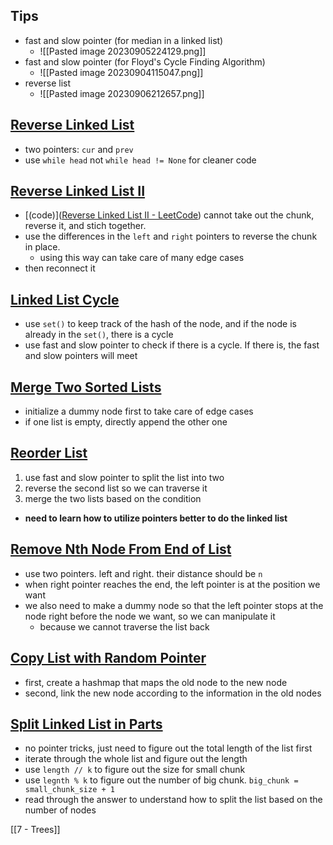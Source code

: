
## Tips
- fast and slow pointer (for median in a linked list)
	- ![[Pasted image 20230905224129.png]]
- fast and slow pointer (for Floyd's Cycle Finding Algorithm)
	- ![[Pasted image 20230904115047.png]]
- reverse list 
	- ![[Pasted image 20230906212657.png]]

## [Reverse Linked List](https://leetcode.com/problems/reverse-linked-list/)
- two pointers: `cur` and `prev` 
- use `while head` not `while head != None` for cleaner code 

## [Reverse Linked List II](https://leetcode.com/problems/reverse-linked-list-ii/?envType=daily-question&envId=2023-09-07)
-  [(code)]([Reverse Linked List II - LeetCode](https://leetcode.com/problems/reverse-linked-list-ii/submissions/1042716068/?envType=daily-question&envId=2023-09-07)) cannot take out the chunk, reverse it, and stich together. 
- use the differences in the `left` and `right` pointers to reverse the chunk in place. 
	- using this way can take care of many edge cases 
- then reconnect it 

## [Linked List Cycle](https://leetcode.com/problems/linked-list-cycle/)
- use `set()` to keep track of the hash of the node, and if the node is already in the `set()`, there is a cycle 
- use fast and slow pointer to check if there is a cycle. If there is, the fast and slow pointers will meet 

## [Merge Two Sorted Lists](https://leetcode.com/problems/merge-two-sorted-lists/)
- initialize a dummy node first to take care of edge cases 
- if one list is empty, directly append the other one 

## [Reorder List](https://leetcode.com/problems/reorder-list/)
1. use fast and slow pointer to split the list into two 
2. reverse the second list so we can traverse it 
3. merge the two lists based on the condition 
- **need to learn how to utilize pointers better to do the linked list**

## [Remove Nth Node From End of List](https://leetcode.com/problems/remove-nth-node-from-end-of-list/)
- use two pointers. left and right. their distance should be `n` 
- when right pointer reaches the end, the left pointer is at the position we want 
- we also need to make a dummy node so that the left pointer stops at the node right before the node we want, so we can manipulate it
	- because we cannot traverse the list back 

## [Copy List with Random Pointer](https://leetcode.com/problems/copy-list-with-random-pointer/)
- first, create a hashmap that maps the old node to the new node 
- second, link the new node according to the information in the old nodes 

## [Split Linked List in Parts](https://leetcode.com/problems/split-linked-list-in-parts/description/?envType=daily-question&envId=2023-09-06)
- no pointer tricks, just need to figure out the total length of the list first 
- iterate through the whole list and figure out the length 
- use `length // k` to figure out the size for small chunk 
- use `legnth % k` to figure out the number of big chunk. `big_chunk = small_chunk_size + 1`
- read through the answer to understand how to split the list based on the number of nodes 



[[7 - Trees]]